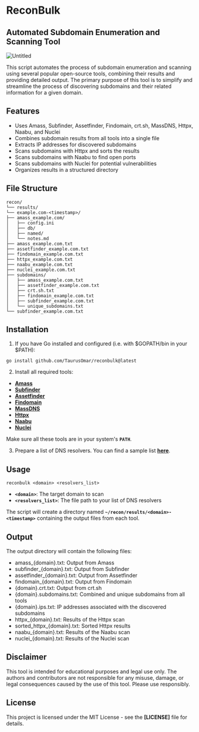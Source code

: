 # ReconBulk
## Automated Subdomain Enumeration and Scanning Tool

![Untitled](https://github.com/TaurusOmar/SubEnumX/blob/main/SubEnumX-4.png?raw=true)

This script automates the process of subdomain enumeration and scanning using several popular open-source tools, combining their results and providing detailed output. The primary purpose of this tool is to simplify and streamline the process of discovering subdomains and their related information for a given domain.

## **Features**

- Uses Amass, Subfinder, Assetfinder, Findomain, crt.sh, MassDNS, Httpx, Naabu, and Nuclei
- Combines subdomain results from all tools into a single file
- Extracts IP addresses for discovered subdomains
- Scans subdomains with Httpx and sorts the results
- Scans subdomains with Naabu to find open ports
- Scans subdomains with Nuclei for potential vulnerabilities
- Organizes results in a structured directory

## **File Structure**

```
recon/
└── results/
└── example.com-<timestamp>/
├── amass_example.com/
│   ├── config.ini
│   ├── db/
│   ├── named/
│   └── notes.md
├── amass_example.com.txt
├── assetfinder_example.com.txt
├── findomain_example.com.txt
├── httpx_example.com.txt
├── naabu_example.com.txt
├── nuclei_example.com.txt
├── subdomains/
│   ├── amass_example.com.txt
│   ├── assetfinder_example.com.txt
│   ├── crt.sh.txt
│   ├── findomain_example.com.txt
│   ├── subfinder_example.com.txt
│   └── unique_subdomains.txt
└── subfinder_example.com.txt
```

## **Installation**

1. If you have Go installed and configured (i.e. with $GOPATH/bin in your $PATH):

```
go install github.com/TaurusOmar/reconbulk@latest

```

2. Install all required tools:
- **[Amass](https://github.com/OWASP/Amass)**
- **[Subfinder](https://github.com/projectdiscovery/subfinder)**
- **[Assetfinder](https://github.com/tomnomnom/assetfinder)**
- **[Findomain](https://github.com/Findomain/Findomain)**
- **[MassDNS](https://github.com/blechschmidt/massdns)**
- **[Httpx](https://github.com/projectdiscovery/httpx)**
- **[Naabu](https://github.com/projectdiscovery/naabu)**
- **[Nuclei](https://github.com/projectdiscovery/nuclei)**

Make sure all these tools are in your system's **`PATH`**.

3. Prepare a list of DNS resolvers. You can find a sample list **[here](https://public-dns.info/nameservers.txt)**.

## **Usage**

```
reconbulk <domain> <resolvers_list>

```

- **`<domain>`**: The target domain to scan
- **`<resolvers_list>`**: The file path to your list of DNS resolvers

The script will create a directory named **`~/recon/results/<domain>-<timestamp>`** containing the output files from each tool.

## **Output**

The output directory will contain the following files:

- amass_{domain}.txt: Output from Amass
- subfinder_{domain}.txt: Output from Subfinder
- assetfinder_{domain}.txt: Output from Assetfinder
- findomain_{domain}.txt: Output from Findomain
- {domain}.crt.txt: Output from crt.sh
- {domain}.subdomains.txt: Combined and unique subdomains from all tools
- {domain}.ips.txt: IP addresses associated with the discovered subdomains
- httpx_{domain}.txt: Results of the Httpx scan
- sorted_httpx_{domain}.txt: Sorted Httpx results
- naabu_{domain}.txt: Results of the Naabu scan
- nuclei_{domain}.txt: Results of the Nuclei scan

## **Disclaimer**

This tool is intended for educational purposes and legal use only. The authors and contributors are not responsible for any misuse, damage, or legal consequences caused by the use of this tool. Please use responsibly.

## **License**

This project is licensed under the MIT License - see the **[LICENSE]** file for details.
